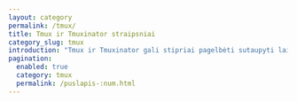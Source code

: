 ```yaml
---
layout: category
permalink: /tmux/
title: Tmux ir Tmuxinator straipsniai
category_slug: tmux
introduction: "Tmux ir Tmuxinator gali stipriai pagelbėti sutaupyti laiką jeigu daug tenka naudotis terminalu / komandinėmis eilutėmis arba tiesiog VIM redaktoriumi."
pagination:
  enabled: true
  category: tmux
  permalink: /puslapis-:num.html
---
```

